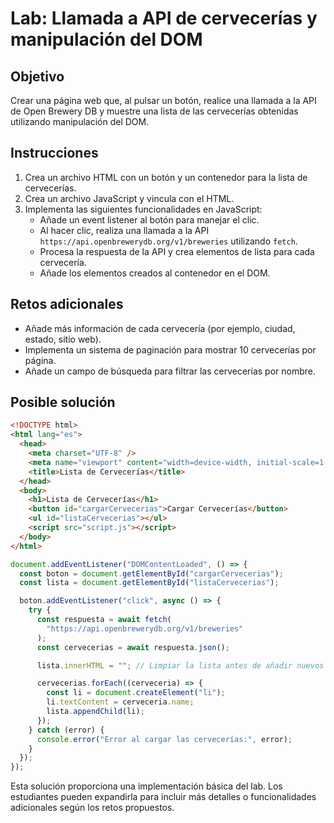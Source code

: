 # Lab: Llamada a API de cervecerías y manipulación del DOM

## Objetivo

Crear una página web que, al pulsar un botón, realice una llamada a la API de Open Brewery DB y muestre una lista de las cervecerías obtenidas utilizando manipulación del DOM.

## Instrucciones

1. Crea un archivo HTML con un botón y un contenedor para la lista de cervecerías.
2. Crea un archivo JavaScript y vincula con el HTML.
3. Implementa las siguientes funcionalidades en JavaScript:
   - Añade un event listener al botón para manejar el clic.
   - Al hacer clic, realiza una llamada a la API `https://api.openbrewerydb.org/v1/breweries` utilizando `fetch`.
   - Procesa la respuesta de la API y crea elementos de lista para cada cervecería.
   - Añade los elementos creados al contenedor en el DOM.

## Retos adicionales

- Añade más información de cada cervecería (por ejemplo, ciudad, estado, sitio web).
- Implementa un sistema de paginación para mostrar 10 cervecerías por página.
- Añade un campo de búsqueda para filtrar las cervecerías por nombre.

## Posible solución

```html
<!DOCTYPE html>
<html lang="es">
  <head>
    <meta charset="UTF-8" />
    <meta name="viewport" content="width=device-width, initial-scale=1.0" />
    <title>Lista de Cervecerías</title>
  </head>
  <body>
    <h1>Lista de Cervecerías</h1>
    <button id="cargarCervecerias">Cargar Cervecerías</button>
    <ul id="listaCervecerias"></ul>
    <script src="script.js"></script>
  </body>
</html>
```

```javascript
document.addEventListener("DOMContentLoaded", () => {
  const boton = document.getElementById("cargarCervecerias");
  const lista = document.getElementById("listaCervecerias");

  boton.addEventListener("click", async () => {
    try {
      const respuesta = await fetch(
        "https://api.openbrewerydb.org/v1/breweries"
      );
      const cervecerias = await respuesta.json();

      lista.innerHTML = ""; // Limpiar la lista antes de añadir nuevos elementos

      cervecerias.forEach((cerveceria) => {
        const li = document.createElement("li");
        li.textContent = cerveceria.name;
        lista.appendChild(li);
      });
    } catch (error) {
      console.error("Error al cargar las cervecerías:", error);
    }
  });
});
```

Esta solución proporciona una implementación básica del lab. Los estudiantes pueden expandirla para incluir más detalles o funcionalidades adicionales según los retos propuestos.
